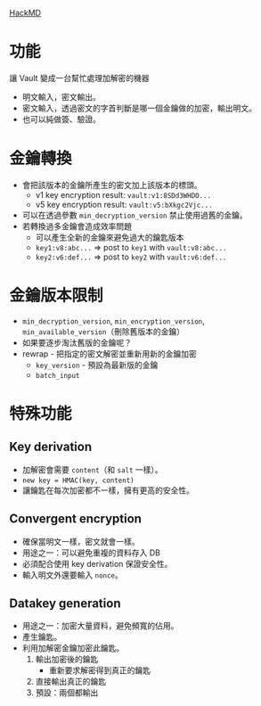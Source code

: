 [HackMD](https://hackmd.io/@Lu-Shueh-Chou/BkcI5MVJO)

# 功能

讓 Vault 變成一台幫忙處理加解密的機器
-   明文輸入，密文輸出。
-   密文輸入，透過密文的字首判斷是哪一個金鑰做的加密，輸出明文。
-   也可以純做簽、驗證。

# 金鑰轉換

-   會把該版本的金鑰所產生的密文加上該版本的標頭。
    -   v1 key encryption result: `vault:v1:8SDd3WHDO...`
    -   v5 key encryption result: `vault:v5:bXkgc2Vjc...`
-   可以在透過參數 `min_decryption_version` 禁止使用過舊的金鑰。
-   若轉換過多金鑰會造成效率問題
    -   可以產生全新的金鑰來避免過大的鑰匙版本
    -   `key1:v8:abc...` => post to `key1` with `vault:v8:abc...`
    -   `key2:v6:def...` => post to `key2` with `vault:v6:def...`

# 金鑰版本限制

-   `min_decryption_version`, `min_encryption_version`, `min_available_version`（刪除舊版本的金鑰）
-   如果要逐步淘汰舊版的金鑰呢？
-   rewrap -   把指定的密文解密並重新用新的金鑰加密
    -   `key_version` -   預設為最新版的金鑰
    -   `batch_input`

# 特殊功能

## Key derivation

-   加解密會需要 `content`（和 `salt` 一樣）。
-   `new key = HMAC(key, content)`
-   讓鑰匙在每次加密都不一樣，擁有更高的安全性。

## Convergent encryption

-   確保當明文一樣，密文就會一樣。
-   用途之一：可以避免重複的資料存入 DB
-   必須配合使用 key derivation 保證安全性。
-   輸入明文外還要輸入 `nonce`。

## Datakey generation
-   用途之一：加密大量資料，避免頻寬的佔用。
-   產生鑰匙。
-   利用加解密金鑰加密此鑰匙。
    1. 輸出加密後的鑰匙
        - 重新要求解密得到真正的鑰匙
    2. 直接輸出真正的鑰匙
    3. 預設：兩個都輸出
